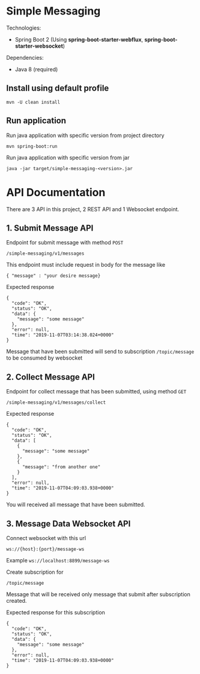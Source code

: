 # Simple Messaging

Technologies:
 * Spring Boot 2 (Using <b>spring-boot-starter-webflux</b>, <b>spring-boot-starter-websocket</b>)

Dependencies:
 * Java 8 (required)
 
## Install using default profile
```
mvn -U clean install
```

## Run application
Run java application with specific version from project directory
```
mvn spring-boot:run
```

Run java application with specific version from jar
```
java -jar target/simple-messaging-<version>.jar
```

# API Documentation
There are 3 API in this project, 2 REST API and 1 Websocket endpoint.

## 1. Submit Message API
  Endpoint for submit message with method ```POST```
  ```
  /simple-messaging/v1/messages
  ```
  This endpoint must include request in body for the message like
  ```
  { "message" : "your desire message}
  ```
  Expected response
  ```
  {
    "code": "OK",
    "status": "OK",
    "data": {
      "message": "some message"
    },
    "error": null,
    "time": "2019-11-07T03:14:38.024+0000"
  }
  ```
  Message that have been submitted will send to subscription ```/topic/message``` to be consumed by websocket

## 2. Collect Message API
  Endpoint for collect message that has been submitted, using method ```GET```
  ```
  /simple-messaging/v1/messages/collect
  ```
  Expected response
  ```
  {
    "code": "OK",
    "status": "OK",
    "data": [
      {
        "message": "some message"
      },
      {
        "message": "from another one"
      }
    ],
    "error": null,
    "time": "2019-11-07T04:09:03.938+0000"
  }
  ```
  You will received all message that have been submitted.
  
 ## 3. Message Data Websocket API
   Connect websocket with this url
   ```
   ws://{host}:{port}/message-ws
   ```
   Example ```ws://localhost:8899/message-ws```
   
   Create subscription for 
   ```
   /topic/message
   ```
   Message that will be received only message that submit after subscription created.
   
   Expected response for this subscription
   ```
   {
     "code": "OK",
     "status": "OK",
     "data": {
       "message": "some message"
     },
     "error": null,
     "time": "2019-11-07T04:09:03.938+0000"
   }
   ```